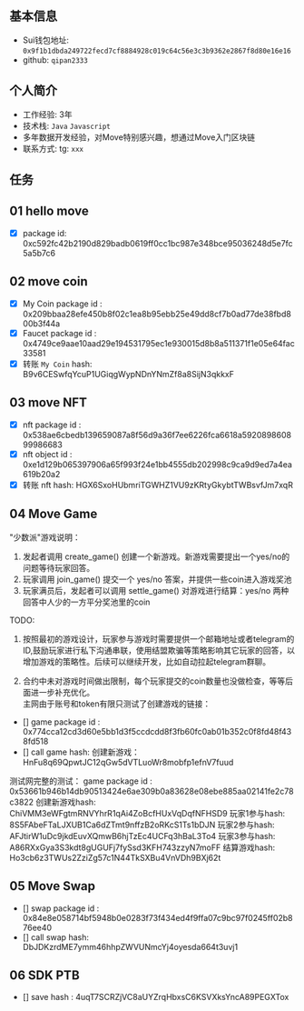## 基本信息
- Sui钱包地址: `0x9f1b1dbda249722fecd7cf8884928c019c64c56e3c3b9362e2867f8d80e16e16`
- github: `qipan2333`

## 个人简介
- 工作经验: 3年
- 技术栈: `Java` `Javascript`
- 多年数据开发经验，对Move特别感兴趣，想通过Move入门区块链
- 联系方式: tg: `xxx` 

## 任务

##   01 hello move  
- [x] package id: 0xc592fc42b2190d829badb0619ff0cc1bc987e348bce95036248d5e7fc5a5b7c6

##   02 move coin
- [x] My Coin package id : 0x209bbaa28efe450b8f02c1ea8b95ebb25e49dd8cf7b0ad77de38fbd800b3f44a
- [x] Faucet package id : 0x4749ce9aae10aad29e194531795ec1e930015d8b8a511371f1e05e64fac33581
- [x] 转账 `My Coin` hash: B9v6CESwfqYcuP1UGiqgWypNDnYNmZf8a8SijN3qkkxF

##   03 move NFT
- [x] nft package id : 0x538ae6cbedb139659087a8f56d9a36f7ee6226fca6618a592089860899986683
- [x] nft object id : 0xe1d129b065397906a65f993f24e1bb4555db202998c9ca9d9ed7a4ea619b20a2
- [x] 转账 nft  hash: HGX6SxoHUbmriTGWHZ1VU9zKRtyGkybtTWBsvfJm7xqR

##   04 Move Game
"少数派"游戏说明：  
1. 发起者调用 create_game()  创建一个新游戏。新游戏需要提出一个yes/no的问题等待玩家回答。
2. 玩家调用 join_game() 提交一个 yes/no 答案，并提供一些coin进入游戏奖池
3. 玩家满员后，发起者可以调用 settle_game() 对游戏进行结算：yes/no 两种回答中人少的一方平分奖池里的coin  

TODO:  
1. 按照最初的游戏设计，玩家参与游戏时需要提供一个邮箱地址或者telegram的ID,鼓励玩家进行私下沟通串联，使用结盟欺骗等策略影响其它玩家的回答，以增加游戏的策略性。后续可以继续开发，比如自动拉起telegram群聊。

2. 合约中未对游戏时间做出限制，每个玩家提交的coin数量也没做检查，等等后面进一步补充优化。  
主网由于账号和token有限只测试了创建游戏的链接：  
- [] game package id : 0x774cca12cd3d60e5bb1d3f5ccdcdd8f3fb60fc0ab01b352c0f8fd48f438fd518
- [] call game hash: 创建新游戏：HnFu8q69QpwtJC12qGw5dVTLuoWr8mobfp1efnV7fuud

测试网完整的测试：
game package id : 0x53661b946b14db90513424e6ae309b0a83628e08ebe885aa02141fe2c78c3822
创建新游戏hash: ChiVMM3eWFgtmRNVYhrR1qAi4ZoBcfHUxVqDqfNFHSD9
玩家1参与hash: 8S5FAbeFTaLJXUB1Ca6dZTmt9nffzB2oRKcS1Ts1bDJN
玩家2参与hash: AFJtirW1uDc9jkdEuvXQmwB6hjTzEc4UCFq3hBaL3To4
玩家3参与hash: A86RXxGya3S3kdt8gUGUFj7fySsd3KFH743zzyN7moFF
结算游戏hash: Ho3cb6z3TWUs2ZziZg57c1N44TkSXBu4VnVDh9BXj62t

##   05 Move Swap
- [] swap package id : 0x84e8e058714bf5948b0e0283f73f434ed4f9ffa07c9bc97f0245ff02b876ee40
- [] call swap hash: DbJDKzrdME7ymm46hhpZWVUNmcYj4oyesda664t3uvj1

##   06 SDK PTB
- [] save hash : 4uqT7SCRZjVC8aUYZrqHbxsC6KSVXksYncA89PEGXTox
